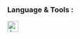 ### Language & Tools : 
<a href="https://jupyter.org/">
<img align="left" alt="Jupyter" width="25px" height="25px" src="https://jupyter.org/assets/nav_logo.svg"></a>